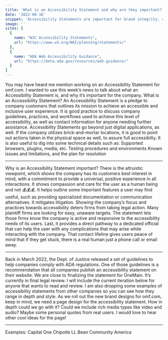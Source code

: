```yaml
---
title: 'What is an Accessibility Statement and why are they important?'
date: '2022-08-16'
snippet: 'Accessibility Statements are important for brand integrity, customer retention, and legal protection. We are working on one now. We will need a page design for it. Let me know if you have any ideas!'
image: ''
sites: [
  {
    name: "W3C Accessibility Statements",
    url: "https://www.w3.org/WAI/planning/statements/"
  },
  {
    name: "ADA Web Accessibility Guidance",
    url: "https://beta.ada.gov/resources/web-guidance/"
  }
]
---
```

You may have heard me mention working on an Accessibility Statement for omf.com. I wanted to use this week’s news to talk about what an Accessibility Statement is, and why it’s important for the company.
What is an Accessibility Statement?
An Accessibility Statement is a pledge to company customers that outlines its mission to achieve an accessible and inclusive user experience. It is good practice to discuss company guidelines, practices, and workflows used to achieve this level of accessibility, as well as contact information for anyone needing further assistance.
Accessibility Statements go beyond just digital applications, as well. If the company utilizes brick-and-mortar locations, it is good to point out actions taken in the physical space as well, to assure full accessibilty.
It is also useful to dig into some technical details such as:
Supported browsers, plugins, media, etc.
Testing procedures and environments
Known issues and limitations, and the plan for resolution
______________________________________________________________
Why is an Accessibility Statement important?
There is the altruistic viewpoint, which shows the company has its customers best interest in mind, with a commitment to provide a universal, positive experience in all interactions. It shows compassion and care for the user as a human being and not :moneybag::moneybag::moneybag:.
It helps outline some important features a user may find useful, such as providing specialized documentation or communication alternatives.
It mitigates litigation. Showing the company’s focus and practices towards accessibility deters firms from taking legal action. Many plaintiff firms are looking for easy, unaware targets. The statement lets those firms know the company is active and responsive to the accessibility needs of its users.
Last, it provides a direct pathway to a dedicated official that can help the user with any complications that may arise while interacting with the company. That contact lifeline gives users peace of mind that if they get stuck, there is a real human just a phone call or email away.
______________________________________________________________
Back in March 2022, the Dept. of Justice released a set of guidelines to help companies comply with ADA regulations. One of those guidelines is a recommendation that all companies publish an accessibility statement on their website.
We are close to finalizing the statement for OneMain. It’s currently in final legal review. I will include the current iteration below for anyone that wants to read and review. I am also dropping some examples of accessibility statements from other companies so you can see how they range in depth and style.
As we roll out the new brand designs for omf.com, keep in mind, we need a page design for the accessibility statement. How in depth could we go with it? Could we include rich media types like video and audio? Maybe some personal quotes from real users. I would love to hear other cool ideas for the page!
______________________________________________________________
Examples:
Capital One
Chipotle
LL Bean
Community America
